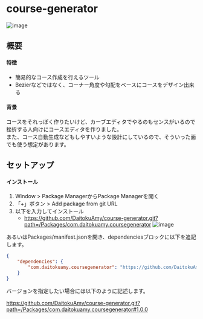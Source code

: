 # course-generator
![image](https://user-images.githubusercontent.com/6957962/229271309-34c281fe-996e-40cd-ac49-248e46a962c0.png)
## 概要
#### 特徴
* 簡易的なコース作成を行えるツール
* Bezierなどではなく、コーナー角度や勾配をベースにコースをデザイン出来る

#### 背景
コースをそれっぽく作りたいけど、カーブエディタでやるのもセンスがいるので挫折する人向けにコースエディタを作りました。  
また、コース自動生成などもしやすいような設計にしているので、そういった面でも使う想定があります。

## セットアップ
#### インストール
1. Window > Package ManagerからPackage Managerを開く
2. 「+」ボタン > Add package from git URL
3. 以下を入力してインストール
   * https://github.com/DaitokuAmy/course-generator.git?path=/Packages/com.daitokuamy.coursegenerator
   ![image](https://user-images.githubusercontent.com/6957962/209446846-c9b35922-d8cb-4ba3-961b-52a81515c808.png)

あるいはPackages/manifest.jsonを開き、dependenciesブロックに以下を追記します。

```json
{
    "dependencies": {
        "com.daitokuamy.coursegenerator": "https://github.com/DaitokuAmy/course-generator.git?path=/Packages/com.daitokuamy.coursegenerator"
    }
}
```
バージョンを指定したい場合には以下のように記述します。

https://github.com/DaitokuAmy/course-generator.git?path=/Packages/com.daitokuamy.coursegenerator#1.0.0
